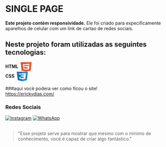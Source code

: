 # SINGLE PAGE

**Este projeto contém responsividade.** Ele foi criado para expecificamente aparelhos de celular com um link de cartao de redes sociais.

## Neste projeto foram utilizadas as seguintes tecnologias:

**HTML** <img align="center" alt="Ericky-HTML" height="30" width="40" src="https://raw.githubusercontent.com/devicons/devicon/master/icons/html5/html5-original.svg"><br>
**CSS** <img align="center" alt="Ericky-CSS" height="30" width="40" src="https://raw.githubusercontent.com/devicons/devicon/master/icons/css3/css3-original.svg">

###aqui você podera ver como ficou o site!<br>
https://erickydias.com/

### Redes Sociais

[![Instagram](https://img.shields.io/badge/Instagram-E4405F?style=for-the-badge&logo=instagram&logoColor=white)](https://www.instagram.com/ericky_dias/)
[![WhatsApp](https://img.shields.io/badge/WhatsApp-25D366?style=for-the-badge&logo=whatsapp&logoColor=white)](https://api.whatsapp.com/send?phone=351932910525&text=Vim%20pelo%20seu%20link%20no%20site%F0%9F%98%98)
<br><br>

> "Esse projeto serve para mostrar que mesmo com o mínimo de conhecimento, você é capaz de criar algo fantástico."
